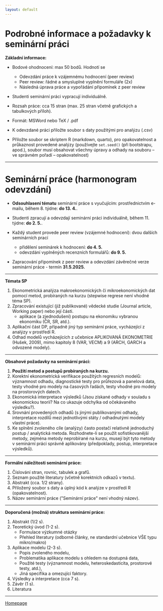```yaml
---
layout: default
---
```



# Podrobné informace a požadavky k seminární práci 


**Základní  informace:**

*	Bodové ohodnocení: max 50 bodů. Hodnotí se  
      +	Odevzdání práce k vzájemnému hodnocení (peer review)  
      +	Peer review: řádné a smysluplné vyplnění  formuláře (2x)  
      + Následná úprava práce a vypořádání připomínek z peer review  

*	Studenti seminární práci vypracují individuálně.  
*	Rozsah práce:  cca 15 stran (max. 25 stran včetně grafických a tabulkových příloh).
* Formát:  MSWord nebo TeX / .pdf

*	K odevzdané práci přiložte soubor s daty použitými pro analýzu (.csv)
*	Přiložte soubor se skriptem R (markdown, quarto), pro opakovatelnost a průkaznost provedené analýzy 
(používejte `set.seed()` (při bootstrapu, apod.), soubor musí obsahovat všechny úpravy a odhady na souboru – ve správném pořadí  – opakovatelnost)

---  

# Seminární práce (harmonogram odevzdání)

* **Odsouhlasení tématu** seminární práce s vyučujícím: prostřednictvím e-mailu, během 8. týdne: **do 13. 4.**.

* Studenti zpracují a odevzdají seminární práci individuálně, během 11. týdne: **do 2. 5.**.  
 
* Každý student provede peer review (vzájemné hodnocení): dvou dalších seminárních prací
  - přidělení seminárek k hodnocení: **do 4. 5.**  
  - odevzdání vyplněných recenzních formulářů: **do 9. 5.**  

* Zapracování připomínek z peer review a odevzdání závěrečné verze seminární práce - termín **31.5.2025.**  

---  

**Témata SP**

1. Ekonometrická analýza makroekonomických či mikroekonomických dat pomocí metod, probíraných na kurzu (stepwise regrese není vhodné téma SP).  
2. Zpracování existující (již publikované) vědecké studie (Journal article, Working paper) nebo její části.  
   - aplikace (a zjednodušení) postupu na ekonomiku vybranou ekonomiku (ČR, SR, atd.).  
3. Aplikační část DP, případně jiný typ seminární práce, vycházející z analýzy v prostředí R.    
4. Odhad modelů vycházejících z učebnice APLIKOVANÁ EKONOMETRIE (Hušek, 2009), mimo kapitoly 8 (VAR, VECM) a 9 (ARCH, GARCH a odvozené modely).   

--- 

**Obsahové požadavky na seminární práci:**


1. **Použití metod a postupů probíraných na kurzu.**  
2. Korektní ekonometrická verifikace použitých regresních modelů: významnost odhadu, diagnostické testy pro průřezová a panelová data, testy vhodné pro modely na časových řadách, testy vhodné pro modely na prostorových datech.  
3. Ekonomická interpretace výsledků (Jsou získané odhady v souladu s ekonomickou teorií? Na co ukazuje odchylka od očekávaného výsledku?).  
4. Srovnání provedených odhadů (s jinými publikovanými odhady, interpretace rozdílů mezi jednotlivými státy / odhadnutými modely vlastní práce).   
5. Ke splnění zvoleného cíle (analýzy) často postačí relativně jednoduchý postup / analytická metoda. Rozhodnete-li se použít sofistikovanější metody, zejména metody neprobírané na kurzu, musejí být tyto metody v seminární práci správně aplikovány (předpoklady, postup, interpretace výsledků).  


---

**Formální náležitosti seminární práce:** 

1. Číslování stran, rovnic, tabulek a grafů.  
2. Seznam použité literatury (včetně korektních odkazů v textu).  
3. Abstrakt (cca. 1/2 strany).  
4. Přiložený soubor s daty a úplný kód k analýze v prostředí R (opakovatelnost).
5. Název seminární práce ("Seminární práce" není vhodný název).  

---

**Doporučená (možná) struktura seminární práce:**

1. Abstrakt (1/2 s).  
2. Teoretický úvod	(1-2 s).   
    - Formulace výzkumné otázky  
    - Přehled literatury (odborné články, ne standardní učebnice VŠE typu mikro/makro)  
3. Aplikace modelu (2-3 s).  
    - Popis zvoleného modelu,  
    - Problematika aplikace modelu s ohledem na dostupná data,
    - Použité testy (významnost modelu, heteroskedasticita, prostorové testy, atd.),
    - Jiná specifika a omezující faktory.  
4. Výsledky a interpretace	(cca 7 s).   
5. Závěr	(1 s).  
6. Literatura 

--- 

[Homepage](https://formanektomas.github.io/4EK417/)
